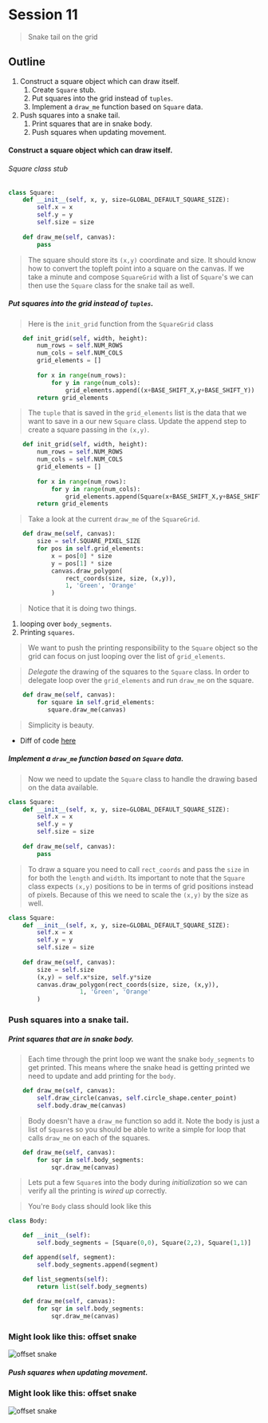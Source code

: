 # Session 11
> Snake tail on the grid

## Outline
1. Construct a square object which can draw itself.
	1. Create `Square` stub.
	2. Put squares into the grid instead of `tuples`.
	3. Implement a `draw_me` function based on `Square` data.
2. Push squares into a snake tail.
	1. Print squares that are in snake body.
	2. Push squares when updating movement.

#### Construct a square object which can draw itself.

###### Square class stub

```python
class Square:
	def __init__(self, x, y, size=GLOBAL_DEFAULT_SQUARE_SIZE):
		self.x = x
		self.y = y
		self.size = size
		
	def draw_me(self, canvas):
		pass
```

> The square should store its `(x,y)` coordinate and size. It should know how to convert the topleft point into a square on the canvas. If we take a minute and compose `SquareGrid` with a list of `Square`'s we can then use the `Square` class for the snake tail as well.


##### Put squares into the grid instead of `tuples`.

> Here is the `init_grid` function from the `SquareGrid` class

```python
    def init_grid(self, width, height):
        num_rows = self.NUM_ROWS
        num_cols = self.NUM_COLS
        grid_elements = []
        
        for x in range(num_rows):
            for y in range(num_cols):
                grid_elements.append((x+BASE_SHIFT_X,y+BASE_SHIFT_Y))
        return grid_elements
```

> The `tuple` that is saved in the `grid_elements` list is the data that we want to save in a our new `Square` class. Update the append step to create a square passing in the `(x,y)`.

```python
    def init_grid(self, width, height):
        num_rows = self.NUM_ROWS
        num_cols = self.NUM_COLS
        grid_elements = []
        
        for x in range(num_rows):
            for y in range(num_cols):
                grid_elements.append(Square(x+BASE_SHIFT_X,y+BASE_SHIFT_Y))
        return grid_elements
```

> Take a look at the current `draw_me` of the `SquareGrid`.

```python
    def draw_me(self, canvas):
        size = self.SQUARE_PIXEL_SIZE
        for pos in self.grid_elements:
            x = pos[0] * size
            y = pos[1] * size
            canvas.draw_polygon(
                rect_coords(size, size, (x,y)),
                1, 'Green', 'Orange'
            )
```

> Notice that it is doing two things. 

1. looping over `body_segments`. 
2. Printing `squares`. 

> We want to push the printing responsibility to the `Square` object so the grid can focus on just looping over the list of `grid_elements`.

> *Delegate* the drawing of the squares to the `Square` class. In order to delegate loop over the `grid_elements` and run `draw_me` on the square.

```python
    def draw_me(self, canvas):
        for square in self.grid_elements:
           square.draw_me(canvas)
```
>  Simplicity is beauty.

* Diff of code [here](https://github.com/bellcodo/creating-cliq/commit/6923b736677ae3af6d8d755548d10c9eef831cf1#diff-31e8a04db2a0c99989f04d22bc79622a)

##### Implement a `draw_me` function based on `Square` data.

>Now we need to update the `Square` class to handle the drawing based on the data available. 

```python
class Square:
	def __init__(self, x, y, size=GLOBAL_DEFAULT_SQUARE_SIZE):
		self.x = x
		self.y = y
		self.size = size
		
	def draw_me(self, canvas):
		pass
```

> To draw a square you need to call `rect_coords` and pass the `size` in for both the `length` and `width`. Its important to note that the `Square` class expects `(x,y)` positions to be in terms of grid positions instead of pixels. Because of this we need to scale the `(x,y)` by the size as well. 

```python
class Square:
    def __init__(self, x, y, size=GLOBAL_DEFAULT_SQUARE_SIZE):
        self.x = x
        self.y = y
        self.size = size
        
    def draw_me(self, canvas):
        size = self.size
        (x,y) = self.x*size, self.y*size
        canvas.draw_polygon(rect_coords(size, size, (x,y)),
                    1, 'Green', 'Orange'
        )
```

### Push squares into a snake tail.

#####  Print squares that are in snake body.
> Each time through the print loop we want the snake `body_segments` to get printed. This means where the snake head is getting printed
we need to update and add printing for the `body`.

```python
    def draw_me(self, canvas):
        self.draw_circle(canvas, self.circle_shape.center_point)
        self.body.draw_me(canvas)
```

> Body doesn't have a `draw_me` function so add it. Note the body is just a list of `Square`s so you should be able to write a simple for loop that calls `draw_me` on each of the squares.

```python
    def draw_me(self, canvas):
        for sqr in self.body_segments:
            sqr.draw_me(canvas)
```

> Lets put a few `Square`s into the body during *initialization* so we can verify all the printing is *wired up* correctly.

> You're `Body` class should look like this

```python
class Body:

    def __init__(self):
        self.body_segments = [Square(0,0), Square(2,2), Square(1,1)]

    def append(self, segment):
        self.body_segments.append(segment)

    def list_segments(self):
        return list(self.body_segments)
    
    def draw_me(self, canvas):
        for sqr in self.body_segments:
            sqr.draw_me(canvas)
```

### Might look like this: offset snake
![offset snake](https://drive.google.com/uc?export=download&id=0B3SFnARVIcGLMnU2a0lKd2tlWFk)

##### Push squares when updating movement.

### Might look like this: offset snake
![offset snake](https://drive.google.com/uc?export=download&id=0B3SFnARVIcGLOVIyZVVoeUdyWGM)

